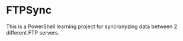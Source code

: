 # FTPSync

This is a PowerShell learning project for syncronyzing data between 2 different FTP servers. 
